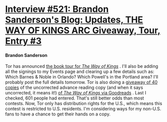 # [Interview #521: Brandon Sanderson's Blog: Updates, THE WAY OF KINGS ARC Giveaway, Tour, Entry #3](https://www.theoryland.com/intvmain.php?i=521#3)

#### Brandon Sanderson

Tor has announced
[the book tour for
*The Way of Kings*](http://www.tor.com/blogs/2010/06/brandon-sandersons-the-way-of-kings-tour-announced)
. I'll also be adding all the signings to my Events page and clearing up a few details such as: Which Barnes & Noble in Orlando? Which Powell's in the Portland area? I'll probably post the full details tomorrow.
Tor is also doing a
[giveaway of 40 copies](http://www.goodreads.com/giveaway/show/4502-the-way-of-kings)
of the uncorrected advance reading copy (and when it says uncorrected, it means it!)
[of
*The Way of Kings*
via Goodreads](http://www.goodreads.com/giveaway/show/4502-the-way-of-kings)
. Last I checked, 601 people had entered. That's still better odds than most contests. Now, Tor only has distribution rights for the U.S., which means this contest is restricted to U.S. residents. I'm considering ways for my non-U.S. fans to have a chance to get their hands on a copy.

